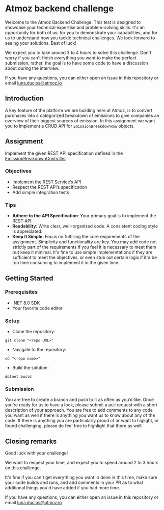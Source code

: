 # Atmoz backend challenge

Welcome to the Atmoz Backend Challenge. This test is designed to showcase your technical expertise and problem-solving skills. It's an opportunity for both of us: for you to demonstrate your capabilities, and for us to understand how you tackle technical challenges. We look forward to seeing your solutions. Best of luck! 

We expect you to take around 3 to 4 hours to solve this challenge. Don't worry if you can't finish everything you want to make the perfect submission, rather, the goal is to have some code to have a discussion about during the interview.

If you have any questions, you can either open an issue in this repository or email luna.duclos@atmoz.io

## Introduction

A key feature of the platform we are building here at Atmoz, is to convert purchases into a categorized breakdown of emissions to give companies an overview of their biggest sources of emission. In this assignment we want you to implement a CRUD API for `EmissionBreakdownRow` objects.

## Assignment

Implement the given REST API specification defined in the [EmissionBreakdownController](EmissionBreakdownApi/Controllers/EmissionBreakdownController.cs).

### Objectives 
- Implement the REST Service’s API 
- Respect the REST API’s specification 
- Add simple integration tests 

### Tips 
- **Adhere to the API Specification**: Your primary goal is to implement the REST API  
- **Readability**: Write clear, well-organized code. A consistent coding style is appreciated. 
- **Keep It Simple**: Focus on fulfilling the core requirements of the assignment. Simplicity and functionality are key. You may add code not strictly part of the requirements if you feel it is necessary to meet them but keep it minimal. It's fine to use simple implementations if they are sufficient to meet the objectives, or even stub out certain logic if it'd be too time consuming to implement it in the given time.

## Getting Started

### Prerequisites

- .NET 8.0 SDK
- Your favorite code editor


### Setup

- Clone the repository:

```
git clone "<repo URL>"
```

- Navigate to the repository:

```
cd "<repo name>"
```

- Build the solution:

```
dotnet build
```

### Submission

You are free to create a branch and push to it as often as you’d like. Once you’re ready for us to have a look, please submit a pull request with a short description of your approach. You are free to add comments to any code you want as well if there is anything you want us to know about any of the code.
If there is anything you are particularly proud of or want to higlight, or found challenging, please do feel free to highlight that there as well.

## Closing remarks

Good luck with your challenge!

We want to respect your time, and expect you to spend around 2 to 3 hours on this challenge.

It's fine if you can't get everything you want in done in this time, make sure your code builds and runs, and add comments in your PR as to what additional things you'd have added if you had more time.

If you have any questions, you can either open an issue in this repository or email luna.duclos@atmoz.io